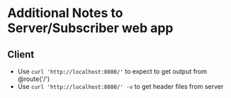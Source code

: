 # Additional Notes to Server/Subscriber web app

## Client

* Use `curl 'http://localhost:8080/'` to expect to get output from @route('/')
* Use `curl 'http://localhost:8080/' -v` to get header files from server
